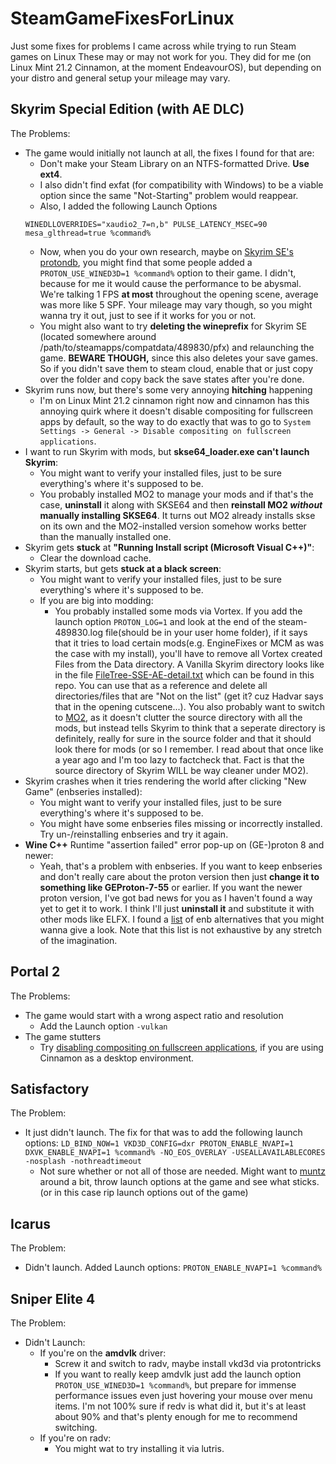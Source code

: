 # SteamGameFixesForLinux
Just some fixes for problems I came across while trying to run Steam games on Linux
These may or may not work for you. They did for me (on Linux Mint 21.2 Cinnamon, at the moment EndeavourOS), but depending on your distro and general setup your mileage may vary. 

## Skyrim Special Edition (with AE DLC)
The Problems:
* The game would initially not launch at all, the fixes I found for that are:
    * Don't make your Steam Library on an NTFS-formatted Drive. **Use ext4**.
    * I also didn't find exfat (for compatibility with Windows) to be a viable option since the same "Not-Starting" problem would reappear.
    * Also, I added the following Launch Options
    ```
    WINEDLLOVERRIDES="xaudio2_7=n,b" PULSE_LATENCY_MSEC=90 mesa_glthread=true %command%
    ```
    * Now, when you do your own research, maybe on [Skyrim SE's protondb](https://www.protondb.com/app/489830), you might find that some people added a ```PROTON_USE_WINED3D=1 %command%``` option to their game. I didn't, because for me it would cause the performance to be abysmal. We're talking 1 FPS **at most** throughout the opening scene, average was more like 5 SPF. Your mileage may vary though, so you might wanna try it out, just to see if it works for you or not.
    * You might also want to try **deleting the wineprefix** for Skyrim SE (located somewhere around /path/to/steamapps/compatdata/489830/pfx) and relaunching the game. **BEWARE THOUGH,** since this also deletes your save games. So if you didn't save them to steam cloud, enable that or just copy over the folder and copy back the save states after you're done. 
* Skyrim runs now, but there's some very annoying **hitching** happening
    * I'm on Linux Mint 21.2 cinnamon right now and cinnamon has this annoying quirk where it doesn't disable compositing for fullscreen apps by default, so the way to do exactly that was to go to ```System Settings -> General -> Disable compositing on fullscreen applications```.
* I want to run Skyrim with mods, but **skse64_loader.exe can't launch Skyrim**:
    * You might want to verify your installed files, just to be sure everything's where it's supposed to be.
    * You probably installed MO2 to manage your mods and if that's the case, **uninstall** it along with SKSE64 and then **reinstall MO2 _without_ manually installing SKSE64**. It turns out MO2 already installs skse on its own and the MO2-installed version somehow works better than the manually installed one. 
* Skyrim gets **stuck** at **"Running Install script (Microsoft Visual C++)"**:
    * Clear the download cache.
* Skyrim starts, but gets **stuck at a black screen**:
    * You might want to verify your installed files, just to be sure everything's where it's supposed to be.
    * If you are big into modding:
       * You probably installed some mods via Vortex. If you add the launch option ```PROTON_LOG=1``` and look at the end of the steam-489830.log file(should be in your user home folder), if it says that it tries to load certain mods(e.g. EngineFixes or MCM as was the case with my install), you'll have to remove all Vortex created Files from the Data directory. A Vanilla Skyrim directory looks like in the file [FileTree-SSE-AE-detail.txt](./FileTree-SSE-AE-detail.txt) which can be found in this repo. You can use that as a reference and delete all directories/files that are "Not on the list" (get it? cuz Hadvar says that in the opening cutscene...). You also probably want to switch to [MO2](https://github.com/rockerbacon/modorganizer2-linux-installer), as it doesn't clutter the source directory with all the mods, but instead tells Skyrim to think that a seperate directory is definitely, really for sure in the source folder and that it should look there for mods (or so I remember. I read about that once like a year ago and I'm too lazy to factcheck that. Fact is that the source directory of Skyrim WILL be way cleaner under MO2).  
* Skyrim crashes when it tries rendering the world after clicking "New Game" (enbseries installed):
    * You might want to verify your installed files, just to be sure everything's where it's supposed to be.
    * You might have some enbseries files missing or incorrectly installed. Try un-/reinstalling enbseries and try it again.
* **Wine C++** Runtime "assertion failed" error pop-up on (GE-)proton 8 and newer:
   * Yeah, that's a problem with enbseries. If you want to keep enbseries and don't really care about the proton version then just **change it to something like GEProton-7-55** or earlier. If you want the newer proton version, I've got bad news for you as I haven't found a way yet to get it to work. I think I'll just **uninstall it** and substitute it with other mods like ELFX. I found a [list](https://www.reddit.com/r/skyrimmods/comments/103bcwd/enb_alternative/) of enb alternatives that you might wanna give a look. Note that this list is not exhaustive by any stretch of the imagination.

## Portal 2
The Problems:
* The game would start with a wrong aspect ratio and resolution
    * Add the Launch option ```-vulkan```
* The game stutters
    * Try [disabling compositing on fullscreen applications](https://linux-gaming.kwindu.eu/index.php?title=Compositor_(X11)#Cinnamon), if you are using Cinnamon as a desktop environment.

## Satisfactory
The Problem:
* It just didn't launch. The fix for that was to add the following launch options: ```LD_BIND_NOW=1 VKD3D_CONFIG=dxr PROTON_ENABLE_NVAPI=1 DXVK_ENABLE_NVAPI=1 %command% -NO_EOS_OVERLAY ‑USEALLAVAILABLECORES -nosplash -nothreadtimeout```
   * Not sure whether or not all of those are needed. Might want to [muntz](https://en.wikipedia.org/wiki/Muntzing) around a bit, throw launch options at the game and see what sticks. (or in this case rip launch options out of the game)

## Icarus
The Problem:
* Didn't launch. Added Launch options: ```PROTON_ENABLE_NVAPI=1 %command%```

## Sniper Elite 4
The Problem:
* Didn't Launch:
   * If you're on the **amdvlk** driver:
      * Screw it and switch to radv, maybe install vkd3d via protontricks
      * If you want to really keep amdvlk just add the launch option ```PROTON_USE_WINED3D=1 %command%```, but prepare for immense performance issues even just hovering your mouse over menu items. I'm not 100% sure if redv is what did it, but it's at least about 90% and that's plenty enough for me to recommend switching.
   * If you're on radv:
      * You might wat to try installing it via lutris.
